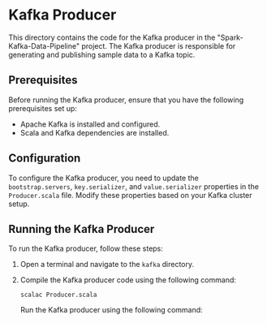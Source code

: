 # Kafka Producer

This directory contains the code for the Kafka producer in the "Spark-Kafka-Data-Pipeline" project. The Kafka producer is responsible for generating and publishing sample data to a Kafka topic.

## Prerequisites

Before running the Kafka producer, ensure that you have the following prerequisites set up:

- Apache Kafka is installed and configured.
- Scala and Kafka dependencies are installed.

## Configuration

To configure the Kafka producer, you need to update the `bootstrap.servers`, `key.serializer`, and `value.serializer` properties in the `Producer.scala` file. Modify these properties based on your Kafka cluster setup.

## Running the Kafka Producer

To run the Kafka producer, follow these steps:

1. Open a terminal and navigate to the `kafka` directory.

2. Compile the Kafka producer code using the following command:

   ```shell
   scalac Producer.scala
   ```

   Run the Kafka producer using the following command:
